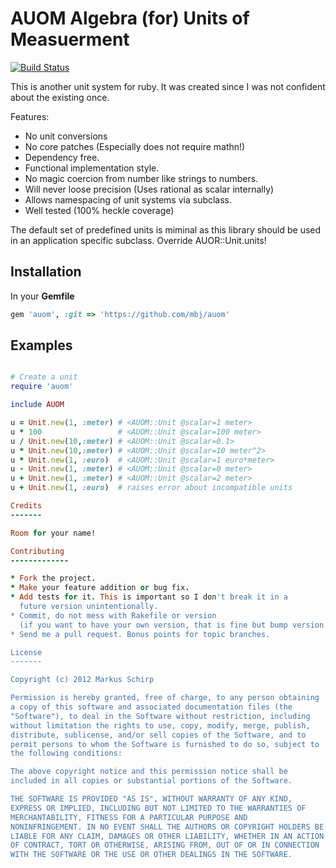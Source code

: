 AUOM Algebra (for) Units of Measuerment
=======================================

[![Build Status](https://secure.travis-ci.org/mbj/auom?branch=master)](http://travis-ci.org/mbj/auom)

This is another unit system for ruby.
It was created since I was not confident about the existing once.

Features:

* No unit conversions 
* No core patches (Especially does not require mathn!)
* Dependency free.
* Functional implementation style.
* No magic coercion from number like strings to numbers.
* Will never loose precision (Uses rational as scalar internally)
* Allows namespacing of unit systems via subclass.
* Well tested (100% heckle coverage)

The default set of predefined units is miminal as this library should be used in an application 
specific subclass. Override AUOR::Unit.units!

Installation
------------

In your **Gemfile**

``` ruby
gem 'auom', :git => 'https://github.com/mbj/auom'
```

Examples
--------

``` ruby

# Create a unit
require 'auom'

include AUOM

u = Unit.new(1, :meter) # <AUOM::Unit @scalar=1 meter>
u * 100                 # <AUOM::Unit @scalar=100 meter>
u / Unit.new(10,:meter) # <AUOM::Unit @scalar=0.1>
u * Unit.new(10,:meter) # <AUOM::Unit @scalar=10 meter^2>
u * Unit.new(1, :euro)  # <AUOM::Unit @scalar=1 euro*meter>
u - Unit.new(1, :meter) # <AUOM::Unit @scalar=0 meter>
u + Unit.new(1, :meter) # <AUOM::Unit @scalar=2 meter>
u + Unit.new(1, :euro)  # raises error about incompatible units

Credits
-------

Room for your name!

Contributing
-------------

* Fork the project.
* Make your feature addition or bug fix.
* Add tests for it. This is important so I don't break it in a
  future version unintentionally.
* Commit, do not mess with Rakefile or version
  (if you want to have your own version, that is fine but bump version in a commit by itself I can ignore when I pull)
* Send me a pull request. Bonus points for topic branches.

License
-------

Copyright (c) 2012 Markus Schirp

Permission is hereby granted, free of charge, to any person obtaining
a copy of this software and associated documentation files (the
"Software"), to deal in the Software without restriction, including
without limitation the rights to use, copy, modify, merge, publish,
distribute, sublicense, and/or sell copies of the Software, and to
permit persons to whom the Software is furnished to do so, subject to
the following conditions:

The above copyright notice and this permission notice shall be
included in all copies or substantial portions of the Software.

THE SOFTWARE IS PROVIDED "AS IS", WITHOUT WARRANTY OF ANY KIND,
EXPRESS OR IMPLIED, INCLUDING BUT NOT LIMITED TO THE WARRANTIES OF
MERCHANTABILITY, FITNESS FOR A PARTICULAR PURPOSE AND
NONINFRINGEMENT. IN NO EVENT SHALL THE AUTHORS OR COPYRIGHT HOLDERS BE
LIABLE FOR ANY CLAIM, DAMAGES OR OTHER LIABILITY, WHETHER IN AN ACTION
OF CONTRACT, TORT OR OTHERWISE, ARISING FROM, OUT OF OR IN CONNECTION
WITH THE SOFTWARE OR THE USE OR OTHER DEALINGS IN THE SOFTWARE.

